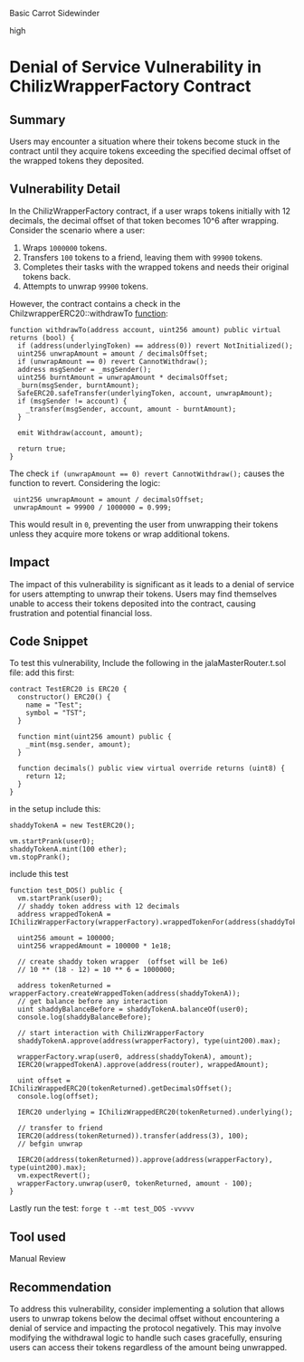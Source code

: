 Basic Carrot Sidewinder

high

# Denial of Service Vulnerability in ChilizWrapperFactory Contract

## Summary
Users may encounter a situation where their tokens become stuck in the contract until they acquire tokens exceeding the specified decimal offset of the wrapped tokens they deposited.

## Vulnerability Detail
In the ChilizWrapperFactory contract, if a user wraps tokens initially with 12 decimals, the decimal offset of that token becomes 10^6 after wrapping. Consider the scenario where a user:

1. Wraps `1000000` tokens.
2. Transfers `100` tokens to a friend, leaving them with `99900` tokens.
3. Completes their tasks with the wrapped tokens and needs their original tokens back.
4. Attempts to unwrap `99900` tokens.

However, the contract contains a check in the ChilzwrapperERC20::withdrawTo [function](https://github.com/sherlock-audit/2024-02-jala-swap/blob/main/jalaswap-dex-contract/contracts/utils/ChilizWrappedERC20.sol#L45-L60):

```solidity
function withdrawTo(address account, uint256 amount) public virtual returns (bool) {
  if (address(underlyingToken) == address(0)) revert NotInitialized();
  uint256 unwrapAmount = amount / decimalsOffset;
  if (unwrapAmount == 0) revert CannotWithdraw();
  address msgSender = _msgSender();
  uint256 burntAmount = unwrapAmount * decimalsOffset;
  _burn(msgSender, burntAmount);
  SafeERC20.safeTransfer(underlyingToken, account, unwrapAmount);
  if (msgSender != account) {
    _transfer(msgSender, account, amount - burntAmount);
  }

  emit Withdraw(account, amount);

  return true;
}
```

The check `if (unwrapAmount == 0) revert CannotWithdraw();` causes the function to revert. Considering the logic:

```solidity
 uint256 unwrapAmount = amount / decimalsOffset;
 unwrapAmount = 99900 / 1000000 = 0.999;
```

This would result in `0`, preventing the user from unwrapping their tokens unless they acquire more tokens or wrap additional tokens.

## Impact
The impact of this vulnerability is significant as it leads to a denial of service for users attempting to unwrap their tokens. Users may find themselves unable to access their tokens deposited into the contract, causing frustration and potential financial loss.

## Code Snippet
To test this vulnerability, Include the following in the jalaMasterRouter.t.sol file:
add this first:

```solidity
contract TestERC20 is ERC20 {
  constructor() ERC20() {
    name = "Test";
    symbol = "TST";
  }

  function mint(uint256 amount) public {
    _mint(msg.sender, amount);
  }

  function decimals() public view virtual override returns (uint8) {
    return 12;
  }
}
```
in the setup include this:

```solidity
shaddyTokenA = new TestERC20();

vm.startPrank(user0);
shaddyTokenA.mint(100 ether);
vm.stopPrank();
```

include this test

```solidity
function test_DOS() public {
  vm.startPrank(user0);
  // shaddy token address with 12 decimals
  address wrappedTokenA = IChilizWrapperFactory(wrapperFactory).wrappedTokenFor(address(shaddyTokenA));

  uint256 amount = 100000;
  uint256 wrappedAmount = 100000 * 1e18;

  // create shaddy token wrapper  (offset will be 1e6)
  // 10 ** (18 - 12) = 10 ** 6 = 1000000;

  address tokenReturned = wrapperFactory.createWrappedToken(address(shaddyTokenA));
  // get balance before any interaction
  uint shaddyBalanceBefore = shaddyTokenA.balanceOf(user0);
  console.log(shaddyBalanceBefore);

  // start interaction with ChilizWrapperFactory
  shaddyTokenA.approve(address(wrapperFactory), type(uint200).max);

  wrapperFactory.wrap(user0, address(shaddyTokenA), amount);
  IERC20(wrappedTokenA).approve(address(router), wrappedAmount);

  uint offset = IChilizWrappedERC20(tokenReturned).getDecimalsOffset();
  console.log(offset);

  IERC20 underlying = IChilizWrappedERC20(tokenReturned).underlying();

  // transfer to friend
  IERC20(address(tokenReturned)).transfer(address(3), 100);
  // befgin unwrap

  IERC20(address(tokenReturned)).approve(address(wrapperFactory), type(uint200).max);
  vm.expectRevert();
  wrapperFactory.unwrap(user0, tokenReturned, amount - 100);
}
```

Lastly run the test: `forge t --mt test_DOS -vvvvv`

## Tool used
Manual Review

## Recommendation
To address this vulnerability, consider implementing a solution that allows users to unwrap tokens below the decimal offset without encountering a denial of service and impacting the protocol negatively. This may involve modifying the withdrawal logic to handle such cases gracefully, ensuring users can access their tokens regardless of the amount being unwrapped.
